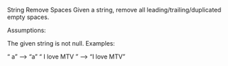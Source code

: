 String
Remove Spaces
Given a string, remove all leading/trailing/duplicated empty spaces.

Assumptions:

The given string is not null.
Examples:

“  a” --> “a”
“   I     love MTV ” --> “I love MTV”